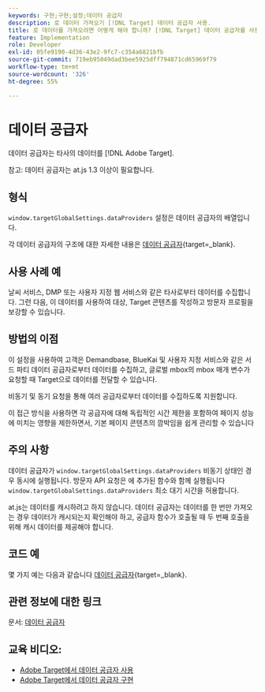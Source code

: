 ```yaml
---
keywords: 구현;구현;설정;데이터 공급자
description: 로 데이터 가져오기 [!DNL Target] 데이터 공급자 사용.
title: 로 데이터를 가져오려면 어떻게 해야 합니까? [!DNL Target] 데이터 공급자를 사용하십니까?
feature: Implementation
role: Developer
exl-id: 05fe9190-4d36-43e2-9fc7-c354a6821bfb
source-git-commit: 719eb95049dad3bee5925dff794871cd65969f79
workflow-type: tm+mt
source-wordcount: '326'
ht-degree: 55%

---
```


# 데이터 공급자

데이터 공급자는 타사의 데이터를 [!DNL Adobe Target].

참고: 데이터 공급자는 at.js 1.3 이상이 필요합니다.

## 형식

`window.targetGlobalSettings.dataProviders` 설정은 데이터 공급자의 배열입니다.

각 데이터 공급자의 구조에 대한 자세한 내용은 [데이터 공급자](https://developer.adobe.com/target/implement/client-side/atjs/atjs-functions/targetglobalsettings/){target=_blank}.

## 사용 사례 예

날씨 서비스, DMP 또는 사용자 지정 웹 서비스와 같은 타사로부터 데이터를 수집합니다. 그런 다음, 이 데이터를 사용하여 대상, Target 콘텐츠를 작성하고 방문자 프로필을 보강할 수 있습니다.

## 방법의 이점

이 설정을 사용하여 고객은 Demandbase, BlueKai 및 사용자 지정 서비스와 같은 서드 파티 데이터 공급자로부터 데이터를 수집하고, 글로벌 mbox의 mbox 매개 변수가 요청할 때 Target으로 데이터를 전달할 수 있습니다.

비동기 및 동기 요청을 통해 여러 공급자로부터 데이터를 수집하도록 지원합니다.

이 접근 방식을 사용하면 각 공급자에 대해 독립적인 시간 제한을 포함하여 페이지 성능에 미치는 영향을 제한하면서, 기본 페이지 콘텐츠의 깜박임을 쉽게 관리할 수 있습니다

## 주의 사항

데이터 공급자가 `window.targetGlobalSettings.dataProviders` 비동기 상태인 경우 동시에 실행됩니다. 방문자 API 요청은 에 추가된 함수와 함께 실행됩니다 `window.targetGlobalSettings.dataProviders` 최소 대기 시간을 허용합니다.

at.js는 데이터를 캐시하려고 하지 않습니다. 데이터 공급자는 데이터를 한 번만 가져오는 경우 데이터가 캐시되는지 확인해야 하고, 공급자 함수가 호출될 때 두 번째 호출을 위해 캐시 데이터를 제공해야 합니다.

## 코드 예

몇 가지 예는 다음과 같습니다 [데이터 공급자](https://developer.adobe.com/target/implement/client-side/atjs/atjs-functions/targetglobalsettings/){target=_blank}.

## 관련 정보에 대한 링크

문서: [데이터 공급자](https://developer.adobe.com/target/implement/client-side/atjs/atjs-functions/targetglobalsettings/)

## 교육 비디오:

* [Adobe Target에서 데이터 공급자 사용](https://helpx.adobe.com/kr/target/kt/using/dataProviders-atjs-feature-video-use.html)
* [Adobe Target에서 데이터 공급자 구현](https://helpx.adobe.com/kr/target/kt/using/dataProviders-atjs-technical-video-implement.html)
